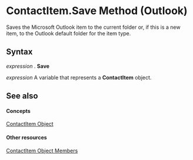 
# ContactItem.Save Method (Outlook)

Saves the Microsoft Outlook item to the current folder or, if this is a new item, to the Outlook default folder for the item type.


## Syntax

 _expression_ . **Save**

 _expression_ A variable that represents a **ContactItem** object.


## See also


#### Concepts


[ContactItem Object](8e32093c-a678-f1fd-3f35-c2d8994d166f.md)
#### Other resources


[ContactItem Object Members](a8b13369-4c87-02aa-e62a-1f3067e559fa.md)
